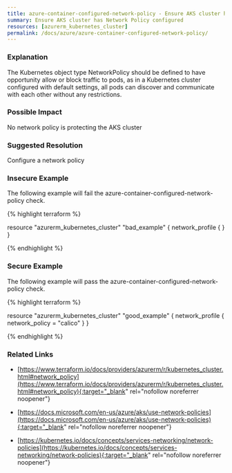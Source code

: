 ```yaml
---
title: azure-container-configured-network-policy - Ensure AKS cluster has Network Policy configured
summary: Ensure AKS cluster has Network Policy configured 
resources: [azurerm_kubernetes_cluster] 
permalink: /docs/azure/azure-container-configured-network-policy/
---
```

### Explanation


The Kubernetes object type NetworkPolicy should be defined to have opportunity allow or block traffic to pods, as in a Kubernetes cluster configured with default settings, all pods can discover and communicate with each other without any restrictions.


### Possible Impact
No network policy is protecting the AKS cluster

### Suggested Resolution
Configure a network policy


### Insecure Example

The following example will fail the azure-container-configured-network-policy check.

{% highlight terraform %}

resource "azurerm_kubernetes_cluster" "bad_example" {
	network_profile {
	  }
}

{% endhighlight %}



### Secure Example

The following example will pass the azure-container-configured-network-policy check.

{% highlight terraform %}

resource "azurerm_kubernetes_cluster" "good_example" {
	network_profile {
	  network_policy = "calico"
	  }
}

{% endhighlight %}



### Related Links


- [https://www.terraform.io/docs/providers/azurerm/r/kubernetes_cluster.html#network_policy](https://www.terraform.io/docs/providers/azurerm/r/kubernetes_cluster.html#network_policy){:target="_blank" rel="nofollow noreferrer noopener"}

- [https://docs.microsoft.com/en-us/azure/aks/use-network-policies](https://docs.microsoft.com/en-us/azure/aks/use-network-policies){:target="_blank" rel="nofollow noreferrer noopener"}

- [https://kubernetes.io/docs/concepts/services-networking/network-policies](https://kubernetes.io/docs/concepts/services-networking/network-policies){:target="_blank" rel="nofollow noreferrer noopener"}


